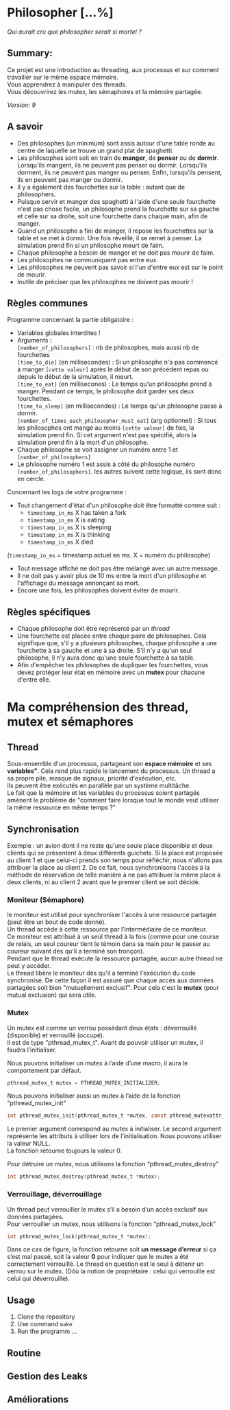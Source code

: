 # Philosopher [...%]

*Qui aurait cru que philosopher serait si mortel ?*

## Summary:
Ce projet est une introduction au threading, aux processus et sur comment travailler sur le même espace mémoire.</br>
Vous apprendrez à manipuler des threads.</br>
Vous découvrirez les mutex, les sémaphores et la mémoire partagée.</br>

*Version: 9*

## A savoir
- Des philosophes (un minimum) sont assis autour d'une table ronde au centre de laquelle se trouve un grand plat de spaghetti.
- Les philosophes sont soit en train de **manger**, de **penser** ou de **dormir**.
Lorsqu'ils mangent, ils ne peuvent pas penser ou dormir.
Lorsqu'ils dorment, ils ne peuvent pas manger ou penser.
Enfin, lorsqu'ils pensent, ils en peuvent pas manger ou dormir.
- Il y a également des fourchettes sur la table : autant que de philosophers.
- Puisque servir et manger des spaghetti à l'aide d'une seule fourchette n'est pas chose facile, un philosophe prend la fourchette sur sa gauche et celle sur sa droite, soit une fourchette dans chaque main, afin de manger.
- Quand un philosophe a fini de manger, il repose les fourchettes sur la table et se met à dormir. Une fois réveillé, il se remet à penser. La simulation prend fin si un philosophe meurt de faim.
- Chaque philosophe a besoin de manger et ne doit pas mourir de faim.
- Les philosophes ne communiquent pas entre eux.
- Les philosophes ne peuvent pas savoir si l'un d'entre eux est sur le point de mourir.
- Inutile de préciser que les philosophes ne doivent pas mourir !

## Règles communes
Programme concernant la partie obligatoire :
- Variables globales interdites !
- Arguments : </br>
`[number_of_philosophers]` : nb de philosophes, mais aussi nb de fourchettes </br>
`[time_to_die]` (en millisecondes) : Si un philosophe n'a pas commencé à manger `[cette valeur]` après le début de son précédent repas ou depuis le début de la simulation, il meurt. </br>
`[time_to_eat]` (en millisecones) : Le temps qu'un philosophe prend à manger. Pendant ce temps, le philosophe doit garder ses deux fourchettes. </br>
`[time_to_sleep]` (en millisecondes) : Le temps qu'un philosophe passe à dormir. </br>
`[number_of_times_each_philosopher_must_eat]` (arg optionnel) : Si tous les philosophes ont mangé au moins `[cette valeur]` de fois, la simulation prend fin. Si cet argument n'est pas spécifié, alors la simulation prend fin à la mort d'un philosophe. </br>
- Chaque philosophe se voit assigner un numéro entre 1 et `[number_of_philosophers]`
- Le philosophe numéro 1 est assis à côté du philosophe numéro `[number_of_philosophers]`. les autres suivent cette logique, ils sont donc en cercle.

Concernant les logs de votre programme :
- Tout changement d'état d'un philosophe doit être formatté comme suit :
	- `timestamp_in_ms` X has taken a fork
	- `timestamp_in_ms` X is eating
	- `timestamp_in_ms` X is sleeping
	- `timestamp_in_ms` X is thinking
	- `timestamp_in_ms` X died

(`timestamp_in_ms` = timestamp actuel en ms. X = numéro du philosophe)

- Tout message affiché ne doit pas être mélangé avec un autre message.
- Il ne doit pas y avoir plus de 10 ms entre la mort d'un philosophe et l'affichage du message annonçant sa mort.
- Encore une fois, les philosophes doivent éviter de mourir.

## Règles spécifiques
- Chaque philosophe doit être représenté par un *thread*
- Une fourchette est placée entre chaque paire de philosophes. Cela signifique que, s'il y a plusieurs philosophes, chaque philosophe a une fourchette à sa gauche et une à sa droite. S'il n'y a qu'un seul philosophe, il n'y aura donc qu'une seule fourchette à sa table.
- Afin d'empêcher les philosophes de dupliquer les fourchettes, vous devez protéger leur état en mémoire avec un **mutex** pour chacune d'entre elle.

# Ma compréhension des thread, mutex et sémaphores

## Thread
Sous-ensemble d'un processus, partageant son **espace mémoire** et ses **variables"**. Cela rend plus rapide le lancement du processus. Un thread a sa propre pile, masque de signaux, priorité d'exécution, etc. </br>
Ils peuvent être exécutés en parallèle par un système multitâche. </br>
Le fait que la mémoire et les variables du processus soient partagés amènent le problème de "comment faire lorsque tout le monde veut utiliser la même ressource en même temps ?"

## Synchronisation
Exemple : un avion dont il ne reste qu'une seule place disponible et deux clients qui se présentent à deux différents guichets. Si la place est proposée au client 1 et que celui-ci prends son temps pour réfléchir, nous n'allons pas attribuer la place au client 2. De ce fait, nous synchronisons l'accès à la méthode de réservation de telle manière à ne pas attribuer la même place à deux clients, ni au client 2 avant que le premier client se soit décidé.

### Moniteur (Sémaphore)
le moniteur est utilisé pour synchroniser l'accès à une ressource partagée (peut être un bout de code donné).</br>
Un thread accède à cette ressource par l'intermédiaire de ce moniteur.</br>
Ce moniteur est attribué à un seul thread à la fois (comme pour une course de relais, un seul coureur tient le témoin dans sa main pour le passer au coureur suivant dès qu'il a terminé son tronçon).</br>
Pendant que le thread exécute la ressource partagée, aucun autre thread ne peut y accéder.</br>
Le thread libère le moniteur dès qu'il a terminé l'exécution du code synchronisé. De cette façon il est assuré que chaque accès aux données partagées soit bien "mutuellement exclusif". Pour cela c'est le **mutex** (pour mutual exclusion) qui sera utile.

### Mutex
Un mutex est comme un verrou possédant deux états : déverrouillé (disponible) et verrouillé (occupé).</br>
Il est de type "pthread_mutex_t".
Avant de pouvoir utiliser un mutex, il faudra l’initialiser.</br>

Nous pouvons initialiser un mutex à l’aide d’une macro, il aura le comportement par défaut.</br>
```C
pthread_mutex_t mutex = PTHREAD_MUTEX_INITIALIZER;
```

Nous pouvons initialiser aussi un mutex à l’aide de la fonction “pthread_mutex_init”
```c
int pthread_mutex_init(pthread_mutex_t *mutex, const pthread_mutexattr_t *mutexattr);
```
Le premier argument correspond au mutex à initialiser. Le second argument représente les attributs à utiliser lors de l’initialisation. Nous pouvons utiliser la valeur NULL.</br>
La fonction retourne toujours la valeur 0.</br>

Pour détruire un mutex, nous utilisons la fonction “pthread_mutex_destroy”
```c
int pthread_mutex_destroy(pthread_mutex_t *mutex);
```

### Verrouillage, déverrouillage

Un thread peut verrouiller le mutex s’il a besoin d’un accès exclusif aux données partagées.</br>
Pour verrouiller un mutex, nous utilisons la fonction “pthread_mutex_lock”</br>

```c
int pthread_mutex_lock(pthread_mutex_t *mutex);
```

Dans ce cas de figure, la fonction retourne soit **un message d’erreur** si ça s’est mal passé, soit la valeur **0** pour indiquer que le mutex a été correctement verrouillé. Le thread en question est le seul à détenir un verrou sur le mutex. (Dôù la notion de propriétaire : celui qui verrouille est celui qui déverrouille).</br>


## Usage

1. Clone the repository
2. Use command `make`
3. Run the programm ...

## Routine

## Gestion des Leaks

## Améliorations

